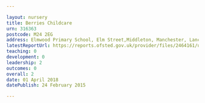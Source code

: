 ```yaml
---

layout: nursery
title: Berries Childcare
urn: 316363
postcode: M24 2EG
address: Elmwood Primary School, Elm Street,Middleton, Manchester, Lancs., M24 2EG
latestReportUrl: https://reports.ofsted.gov.uk/provider/files/2464161/urn/316363.pdf
teaching: 0
development: 0
leadership: 2
outcomes: 0
overall: 2
date: 01 April 2018 
datePublish: 24 February 2015

---
```


